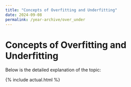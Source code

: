 ```yaml
---
title: "Concepts of Overfitting and Underfitting"
date: 2024-09-08
permalink: /year-archive/over_under
---
```


# **Concepts of Overfitting and Underfitting**

Below is the detailed explanation of the topic:

{% include actual.html %}
